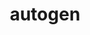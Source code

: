 ---
title: "autogen"
linkTitle: "autogen"
weight: 10
description: >
  Configuration for the autogen service
---